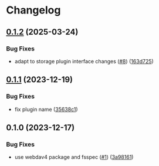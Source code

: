 # Changelog

## [0.1.2](https://github.com/snakemake/snakemake-storage-plugin-webdav/compare/v0.1.1...v0.1.2) (2025-03-24)


### Bug Fixes

* adapt to storage plugin interface changes ([#8](https://github.com/snakemake/snakemake-storage-plugin-webdav/issues/8)) ([163d725](https://github.com/snakemake/snakemake-storage-plugin-webdav/commit/163d725d70d0db46bfd76d7cde43b00704354644))

## [0.1.1](https://github.com/snakemake/snakemake-storage-plugin-webdav/compare/v0.1.0...v0.1.1) (2023-12-19)


### Bug Fixes

* fix plugin name ([35638c1](https://github.com/snakemake/snakemake-storage-plugin-webdav/commit/35638c118c1ec4ff43b2aca8258e36b6fe468a22))

## 0.1.0 (2023-12-17)


### Bug Fixes

* use webdav4 package and fsspec ([#1](https://github.com/snakemake/snakemake-storage-plugin-webdav/issues/1)) ([3a98161](https://github.com/snakemake/snakemake-storage-plugin-webdav/commit/3a981616cedb8148fce2ea4e98736a52889b925a))
